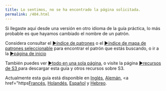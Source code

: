 ```yaml
---
title: Lo sentimos, no se ha encontrado la página solicitada.
permalink: /404.html
---
```


Si llegaste aquí desde una versión en otro idioma de la guía práctica, lo más probable es que hayamos cambiado el nombre de un patrón.

Considera consultar el   [&#9654;índice de patrones](pattern-index.html) o el  [&#9654;índice de mapa de patrones seleccionable](map.html) para encontrar el patrón que estás buscando, o ir a la   [&#9654;página de inicio](index.html)

También puedes ver [&#9654;todo en una sola página](all.html), o visite la página [&#9654;recursos de S3 ](https://sociocracy30.org/resources) para descargar esta guía y otros recursos sobre S3.

Actualmente esta guía está disponible en [Inglés](https://patterns.sociocracy30.org), [Alemán](https://patterns-de.sociocracy30.org), <a href="https[Francés](https://patterns-nl.sociocracy30.org), [Holandés](https://patterns-nl.sociocracy30.org), [Español](https://patterns.sociocracy30.org) y [Hebreo](https://patterns-he.sociocracy30.org).</p>
